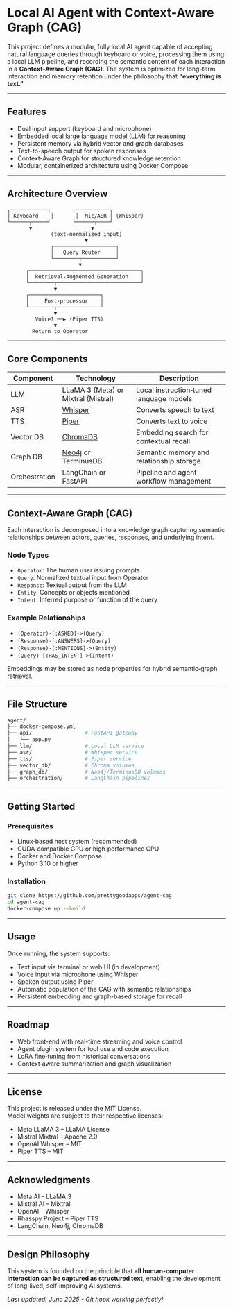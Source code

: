 # Local AI Agent with Context-Aware Graph (CAG)

This project defines a modular, fully local AI agent capable of accepting natural language queries through keyboard or voice, processing them using a local LLM pipeline, and recording the semantic content of each interaction in a **Context-Aware Graph (CAG)**. The system is optimized for long-term interaction and memory retention under the philosophy that **"everything is text."**

---

## Features

- Dual input support (keyboard and microphone)
- Embedded local large language model (LLM) for reasoning
- Persistent memory via hybrid vector and graph databases
- Text-to-speech output for spoken responses
- Context-Aware Graph for structured knowledge retention
- Modular, containerized architecture using Docker Compose

---

## Architecture Overview

```
┌────────────┐       ┌───────────┐
│ Keyboard    │       │  Mic/ASR │ (Whisper)
└──────┬─────┘       └──────┬────┘
       ▼                   ▼
              (text-normalized input)
                         ▼
              ┌────────────────────┐
              │   Query Router     │
              └────────┬───────────┘
                       ▼
      ┌────────────────────────────────────┐
      │  Retrieval-Augmented Generation    │
      └────────┬───────────────────────────┘
               ▼
      ┌───────────────────────┐
      │     Post-processor    │
      └────────┬──────────────┘
               ▼
         Voice? ──► (Piper TTS)
               ▼
        Return to Operator
```

---

## Core Components

| Component     | Technology                                    | Description                              |
|---------------|-----------------------------------------------|------------------------------------------|
| LLM           | LLaMA 3 (Meta) or Mixtral (Mistral)           | Local instruction‑tuned language models  |
| ASR           | [Whisper](https://github.com/openai/whisper)  | Converts speech to text                  |
| TTS           | [Piper](https://github.com/rhasspy/piper)     | Converts text to voice                   |
| Vector DB     | [ChromaDB](https://www.trychroma.com/)        | Embedding search for contextual recall   |
| Graph DB      | [Neo4j](https://neo4j.com/) or TerminusDB     | Semantic memory and relationship storage |
| Orchestration | LangChain or FastAPI                          | Pipeline and agent workflow management   |

---

## Context-Aware Graph (CAG)

Each interaction is decomposed into a knowledge graph capturing semantic relationships between actors, queries, responses, and underlying intent.

### Node Types

- `Operator`: The human user issuing prompts
- `Query`: Normalized textual input from Operator
- `Response`: Textual output from the LLM
- `Entity`: Concepts or objects mentioned
- `Intent`: Inferred purpose or function of the query

### Example Relationships

- `(Operator)-[:ASKED]->(Query)`
- `(Response)-[:ANSWERS]->(Query)`
- `(Response)-[:MENTIONS]->(Entity)`
- `(Query)-[:HAS_INTENT]->(Intent)`

Embeddings may be stored as node properties for hybrid semantic‑graph retrieval.

---

## File Structure

```bash
agent/
├── docker-compose.yml
├── api/                 # FastAPI gateway
│   └── app.py
├── llm/                 # Local LLM service
├── asr/                 # Whisper service
├── tts/                 # Piper service
├── vector_db/           # Chroma volumes
├── graph_db/            # Neo4j/TerminusDB volumes
├── orchestration/       # LangChain pipelines
```

---

## Getting Started

### Prerequisites

- Linux‑based host system (recommended)
- CUDA‑compatible GPU or high‑performance CPU
- Docker and Docker Compose
- Python 3.10 or higher

### Installation

```bash
git clone https://github.com/prettygoodapps/agent-cag
cd agent-cag
docker-compose up --build
```

---

## Usage

Once running, the system supports:

- Text input via terminal or web UI (in development)
- Voice input via microphone using Whisper
- Spoken output using Piper
- Automatic population of the CAG with semantic relationships
- Persistent embedding and graph-based storage for recall

---

## Roadmap

- Web front-end with real-time streaming and voice control
- Agent plugin system for tool use and code execution
- LoRA fine‑tuning from historical conversations
- Context‑aware summarization and graph visualization

---

## License

This project is released under the MIT License.  
Model weights are subject to their respective licenses:

- Meta LLaMA 3 – LLaMA License
- Mistral Mixtral – Apache 2.0
- OpenAI Whisper – MIT
- Piper TTS – MIT

---

## Acknowledgments

- Meta AI – LLaMA 3
- Mistral AI – Mixtral
- OpenAI – Whisper
- Rhasspy Project – Piper TTS
- LangChain, Neo4j, ChromaDB

---

## Design Philosophy

This system is founded on the principle that **all human‑computer interaction can be captured as structured text**, enabling the development of long‑lived, self‑improving AI systems.

*Last updated: June 2025 - Git hook working perfectly!*
